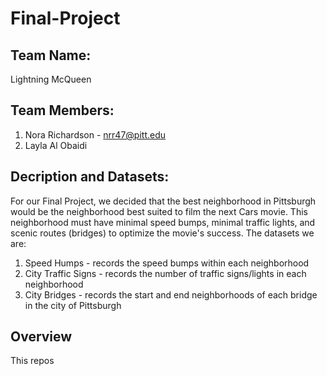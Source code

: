 # Final-Project

## Team Name:
Lightning McQueen

## Team Members:
1. Nora Richardson - nrr47@pitt.edu
2. Layla Al Obaidi

## Decription and Datasets:
For our Final Project, we decided that the best neighborhood in Pittsburgh would be the neighborhood best suited to film the next Cars movie. This neighborhood must have minimal speed bumps, minimal traffic lights, and scenic routes (bridges) to optimize the movie's success. The datasets we are:
1. Speed Humps - records the speed bumps within each neighborhood
2. City Traffic Signs - records the number of traffic signs/lights in each neighborhood
3. City Bridges - records the start and end neighborhoods of each bridge in the city of Pittsburgh

## Overview
This repos